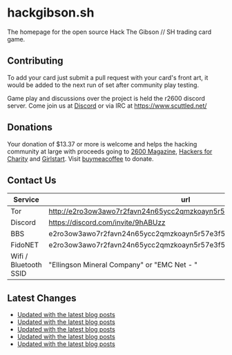 # hackgibson.sh
The homepage for the open source Hack The Gibson // SH trading card game.


## Contributing

To add your card just submit a pull request with your card's front art, it would be added to the next run of set after community play testing.

Game play and discussions over the project is held the r2600 discord server. Come join us at [Discord](https://discord.com/invite/9hABUzz) or via IRC at https://www.scuttled.net/


## Donations

Your donation of $13.37 or more is welcome and helps the hacking community at large with proceeds going to [2600 Magazine](https://2600.com/), [Hackers for Charity](https://hackersforcharity.org) and [Girlstart](https://girlstart.org).  Visit [buymeacoffee](https://www.buymeacoffee.com/hackgibson.sh) to donate.


## Contact Us

Service | url
-|-
Tor | http://e2ro3ow3awo7r2favn24n65ycc2qmzkoayn5r57e3f56nvjwdcgg32ad.onion
Discord | https://discord.com/invite/9hABUzz
BBS | e2ro3ow3awo7r2favn24n65ycc2qmzkoayn5r57e3f56nvjwdcgg32ad.onion:23
FidoNET | e2ro3ow3awo7r2favn24n65ycc2qmzkoayn5r57e3f56nvjwdcgg32ad.onion:24554
Wifi / Bluetooth SSID | "Ellingson Mineral Company" or "EMC Net - <fidonet address>"

## Latest Changes
<!-- BLOG-POST-LIST:START -->
- [Updated with the latest blog posts](https://github.com/DFW2600/hackgibson.sh/commit/bb7b9b84c26f6cf820f584560a42d0a0fce822da)
- [Updated with the latest blog posts](https://github.com/DFW2600/hackgibson.sh/commit/1d7813b380a6341024c2fbf335bd825cdfdab058)
- [Updated with the latest blog posts](https://github.com/DFW2600/hackgibson.sh/commit/7db401a14db31cefcd3edae0e14b1eecaa467028)
- [Updated with the latest blog posts](https://github.com/DFW2600/hackgibson.sh/commit/9f57490fce2a44cc9421feddd8afb0b112e1a7b8)
- [Updated with the latest blog posts](https://github.com/DFW2600/hackgibson.sh/commit/dc18d9af27041c1c349ee15b5068ed2707d8e567)
<!-- BLOG-POST-LIST:END -->
